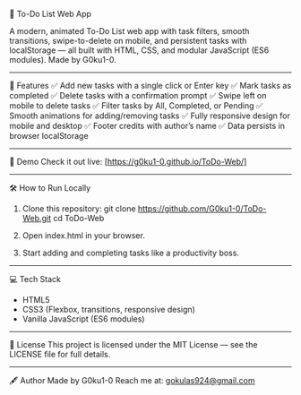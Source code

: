 📝 To-Do List Web App

A modern, animated To-Do List web app with task filters, smooth transitions, swipe-to-delete on mobile, and persistent tasks with localStorage — all built with HTML, CSS, and modular JavaScript (ES6 modules). Made by G0ku1-0.

---

🚀 Features
✅ Add new tasks with a single click or Enter key
✅ Mark tasks as completed
✅ Delete tasks with a confirmation prompt
✅ Swipe left on mobile to delete tasks
✅ Filter tasks by All, Completed, or Pending
✅ Smooth animations for adding/removing tasks
✅ Fully responsive design for mobile and desktop
✅ Footer credits with author’s name
✅ Data persists in browser localStorage

---

📸 Demo
Check it out live: [https://g0ku1-0.github.io/ToDo-Web/]

---

🛠️ How to Run Locally
1. Clone this repository:
   git clone https://github.com/G0ku1-0/ToDo-Web.git
   cd ToDo-Web

2. Open index.html in your browser.

3. Start adding and completing tasks like a productivity boss.

---

💻 Tech Stack
- HTML5
- CSS3 (Flexbox, transitions, responsive design)
- Vanilla JavaScript (ES6 modules)

---

📄 License
This project is licensed under the MIT License — see the LICENSE file for full details.

---

🖋️ Author
Made by G0ku1-0
Reach me at: gokulas924@gmail.com

